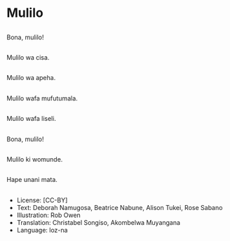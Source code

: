 # Mulilo

##
Bona, mulilo!

##
Mulilo wa cisa.

##
Mulilo wa apeha.

##
Mulilo wafa mufutumala.

##
Mulilo wafa liseli.

##
Bona, mulilo!

##
Mulilo ki womunde.

##
Hape unani mata.

##
* License: [CC-BY]
* Text: Deborah Namugosa, Beatrice Nabune, Alison Tukei, Rose Sabano
* Illustration: Rob Owen
* Translation: Christabel Songiso, Akombelwa Muyangana
* Language: loz-na
